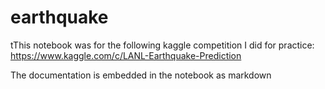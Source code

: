 # earthquake

tThis notebook was for the following kaggle competition I did for practice: https://www.kaggle.com/c/LANL-Earthquake-Prediction

The documentation is embedded in the notebook as markdown
